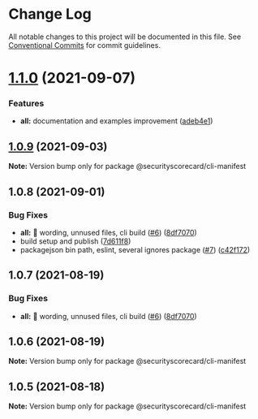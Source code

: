 # Change Log

All notable changes to this project will be documented in this file.
See [Conventional Commits](https://conventionalcommits.org) for commit guidelines.

# [1.1.0](https://github.com/securityscorecard/node-sdk/compare/@securityscorecard/cli-manifest@1.0.9...@securityscorecard/cli-manifest@1.1.0) (2021-09-07)


### Features

* **all:** documentation and examples improvement ([adeb4e1](https://github.com/securityscorecard/node-sdk/commit/adeb4e1836f4ecaec67f1e6e21a28039abbb0f06))





## [1.0.9](https://github.com/securityscorecard/node-sdk/compare/@securityscorecard/cli-manifest@1.0.8...@securityscorecard/cli-manifest@1.0.9) (2021-09-03)

**Note:** Version bump only for package @securityscorecard/cli-manifest





## 1.0.8 (2021-09-01)


### Bug Fixes

* **all:** :art: wording, unnused files, cli build ([#6](https://github.com/securityscorecard/node-sdk/issues/6)) ([8df7070](https://github.com/securityscorecard/node-sdk/commit/8df707006c4d21535b9c31f7c7ebe07d1d49ee82))
* build setup and publish ([7d611f8](https://github.com/securityscorecard/node-sdk/commit/7d611f80d78c06a72914267fd5f53f4d84ffd1e7))
* packagejson bin path, eslint, several ignores package ([#7](https://github.com/securityscorecard/node-sdk/issues/7)) ([c42f172](https://github.com/securityscorecard/node-sdk/commit/c42f172fda2920da5f3d36f1b5f3d73c4effd700))





## 1.0.7 (2021-08-19)


### Bug Fixes

* **all:** :art: wording, unnused files, cli build ([#6](https://github.com/securityscorecard/node-sdk/issues/6)) ([8df7070](https://github.com/securityscorecard/node-sdk/commit/8df707006c4d21535b9c31f7c7ebe07d1d49ee82))





## 1.0.6 (2021-08-19)

**Note:** Version bump only for package @securityscorecard/cli-manifest





## 1.0.5 (2021-08-18)

**Note:** Version bump only for package @securityscorecard/cli-manifest
